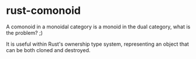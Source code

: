 # rust-comonoid

A comonoid in a monoidal category is a monoid
in the dual category, what is the problem? ;)

It is useful within Rust's ownership type system,
representing an object that can be both cloned
and destroyed.
